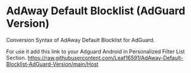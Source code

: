 # AdAway Default Blocklist (AdGuard Version)

Conversion Syntax of AdAway Default Blocklist for AdGuard.

For use it add this link to your Adguard Android in Personalized Filter List Section.
https://raw.githubusercontent.com/Leaf16591/AdAway-Default-Blocklist-AdGuard-Version/main/Host

